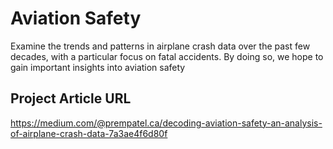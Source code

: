 # Aviation Safety 
Examine the trends and patterns in airplane crash data over the past few decades, with a particular focus on fatal accidents. By doing so, we hope to gain important insights into aviation safety

## Project Article URL 
https://medium.com/@prempatel.ca/decoding-aviation-safety-an-analysis-of-airplane-crash-data-7a3ae4f6d80f
